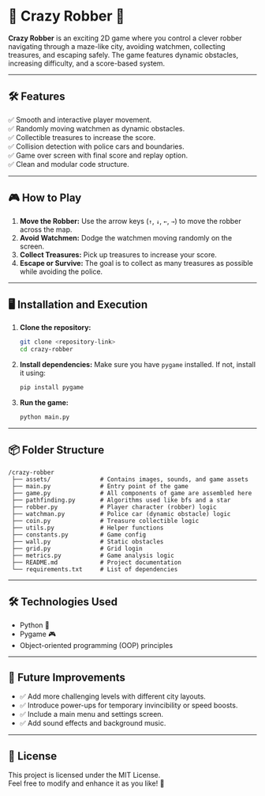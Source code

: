 
# 🚨 Crazy Robber 🚨

**Crazy Robber** is an exciting 2D game where you control a clever robber navigating through a maze-like city, avoiding watchmen, collecting treasures, and escaping safely. The game features dynamic obstacles, increasing difficulty, and a score-based system.

---

## 🛠️ **Features**

✅ Smooth and interactive player movement.  
✅ Randomly moving watchmen as dynamic obstacles.  
✅ Collectible treasures to increase the score.  
✅ Collision detection with police cars and boundaries.  
✅ Game over screen with final score and replay option.  
✅ Clean and modular code structure.

---

## 🎮 **How to Play**

1. **Move the Robber:** Use the arrow keys (`↑`, `↓`, `←`, `→`) to move the robber across the map.
2. **Avoid Watchmen:** Dodge the watchmen moving randomly on the screen.
3. **Collect Treasures:** Pick up treasures to increase your score.
4. **Escape or Survive:** The goal is to collect as many treasures as possible while avoiding the police.

---

## 🖥️ **Installation and Execution**

1. **Clone the repository:**
   ```bash
   git clone <repository-link>
   cd crazy-robber
   ```

2. **Install dependencies:**
   Make sure you have `pygame` installed. If not, install it using:
   ```bash
   pip install pygame
   ```

3. **Run the game:**
   ```bash
   python main.py
   ```

---

## 📦 **Folder Structure**

```
/crazy-robber
 ├── assets/              # Contains images, sounds, and game assets
 ├── main.py              # Entry point of the game
 ├── game.py              # All components of game are assembled here
 ├── pathfinding.py       # Algorithms used like bfs and a star 
 ├── robber.py            # Player character (robber) logic
 ├── watchman.py          # Police car (dynamic obstacle) logic
 ├── coin.py              # Treasure collectible logic
 ├── utils.py             # Helper functions
 ├── constants.py         # Game config
 ├── wall.py              # Static obstacles
 ├── grid.py              # Grid login
 ├── metrics.py           # Game analysis logic
 ├── README.md            # Project documentation
 └── requirements.txt     # List of dependencies
```

---

## 🛠️ **Technologies Used**

- Python 🐍  
- Pygame 🎮  
- Object-oriented programming (OOP) principles  

---

## 🚀 **Future Improvements**

- ✅ Add more challenging levels with different city layouts.  
- ✅ Introduce power-ups for temporary invincibility or speed boosts.  
- ✅ Include a main menu and settings screen.  
- ✅ Add sound effects and background music.  

---

## 📝 **License**

This project is licensed under the MIT License.  
Feel free to modify and enhance it as you like! 🎉
